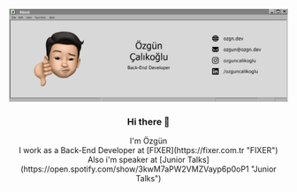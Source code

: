 ![](https://raw.githubusercontent.com/ozgn/ozgn/master/assets/header.svg)

### <center>Hi there 👋</center>

<center>I'm Özgün <br> I work as a Back-End Developer at [FIXER](https://fixer.com.tr "FIXER")<br>Also i'm speaker at [Junior Talks](https://open.spotify.com/show/3kwM7aPW2VMZVayp6p0oP1 "Junior Talks")
</center>
